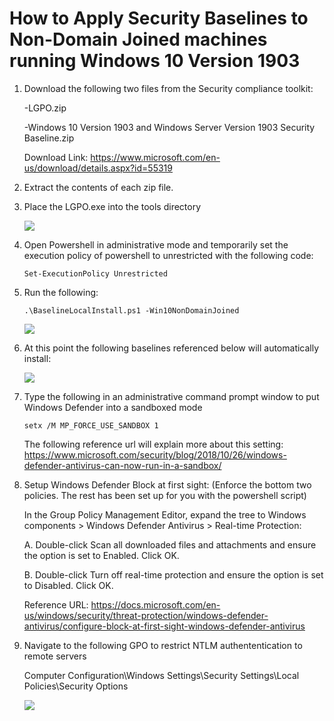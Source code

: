 # How to Apply Security Baselines to Non-Domain Joined machines running Windows 10 Version 1903

1. Download the following two files from the Security compliance toolkit:

   -LGPO.zip
   
   -Windows 10 Version 1903 and Windows Server Version 1903 Security Baseline.zip
   
   Download Link: https://www.microsoft.com/en-us/download/details.aspx?id=55319
   
2. Extract the contents of each zip file. 
 
3. Place the LGPO.exe into the tools directory

   ![](https://github.com/rootsecdev/Microsoft-Blue-Forest/blob/master/Screenshots/StandAloneHardening1903-1.PNG)
  
4. Open Powershell in administrative mode and temporarily set the execution policy of powershell to unrestricted with the following code:

   ```
   Set-ExecutionPolicy Unrestricted
   ```
   
5. Run the following:

   ```
   .\BaselineLocalInstall.ps1 -Win10NonDomainJoined
   ```

     
   ![](https://github.com/rootsecdev/Microsoft-Blue-Forest/blob/master/Screenshots/StandAloneHardening1903-2.PNG)
   
6. At this point the following baselines referenced below will automatically install:
 
   ![](https://github.com/rootsecdev/Microsoft-Blue-Forest/blob/master/Screenshots/StandAloneHardening1903-3.PNG)
   
 
9. Type the following in an administrative command prompt window to put Windows Defender into a sandboxed mode

    ```
    setx /M MP_FORCE_USE_SANDBOX 1
    ```
    The following reference url will explain more about this setting: https://www.microsoft.com/security/blog/2018/10/26/windows-defender-antivirus-can-now-run-in-a-sandbox/
    
 10. Setup Windows Defender Block at first sight: (Enforce the bottom two policies. The rest has been set up for you with the powershell script)
     
     In the Group Policy Management Editor, expand the tree to Windows components > Windows Defender Antivirus > Real-time Protection:
     
     A. Double-click Scan all downloaded files and attachments and ensure the option is set to Enabled. Click OK.
     
     B. Double-click Turn off real-time protection and ensure the option is set to Disabled. Click OK.
     
     Reference URL: https://docs.microsoft.com/en-us/windows/security/threat-protection/windows-defender-antivirus/configure-block-at-first-sight-windows-defender-antivirus
    
 
     
 12. Navigate to the following GPO to restrict NTLM authententication to remote servers
 
     Computer Configuration\Windows Settings\Security Settings\Local Policies\Security Options

     ![](https://github.com/rootsecdev/Microsoft-Blue-Forest/blob/master/Screenshots/StdAloneSec7.PNG)
